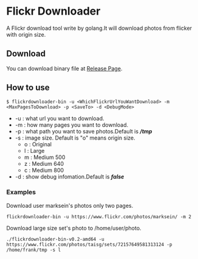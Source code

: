 # Flickr Downloader

A Flickr download tool write by golang.It will download photos from flicker with origin size.

## Download

You can download binary file at [Release Page](https://github.com/eternnoir/flickrdownloader-bin/releases).

## How to use

```
$ flickrdownloader-bin -u <WhichFlickrUrlYouWantDownload> -m <MaxPagesToDownload> -p <SaveTo> -d <DebugMode>
```
* -u : what url you want to download.
* -m : how many pages you want to download.
* -p : what path you want to save photos.Default is ***/tmp***
* -s : image size. Default is "o" means origin size.
	* o : Original
	* l : Large
	* m : Medium 500
	* z : Medium 640
	* c : Medium 800
* -d : show debug infomation.Default is ***false***

### Examples

Download user marksein's photos only two pages.

```
flickrdownloader-bin -u https://www.flickr.com/photos/marksein/ -m 2
```

Download large size set's photo to /home/user/photo.

```
./flickrdownloader-bin-v0.2-amd64 -u https://www.flickr.com/photos/taisg/sets/72157649581313124 -p /home/frank/tmp -s l       
```
